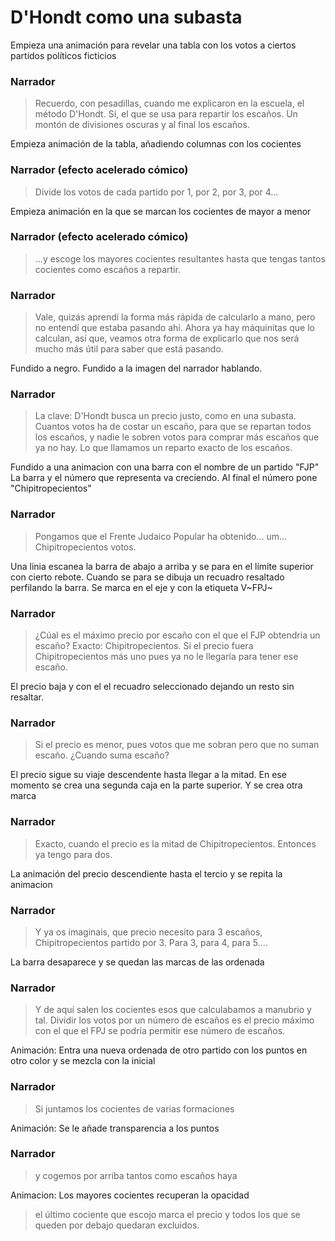 # D'Hondt como una subasta

Empieza una animación para revelar una
tabla con los votos a ciertos
partidos políticos ficticios

### Narrador

> Recuerdo, con pesadillas, cuando me explicaron en la escuela,
> el método D'Hondt.
> Sí, el que se usa para repartir los escaños.
> Un montón de divisiones oscuras y al final los escaños.

Empieza animación de la tabla, añadiendo columnas con los cocientes

### Narrador (efecto acelerado cómico)

> Divide los votos de cada partido por 1, por 2, por 3, por 4...

Empieza animación en la que se marcan los cocientes de mayor a menor

### Narrador (efecto acelerado cómico)
 
> ...y escoge los mayores cocientes resultantes
> hasta que tengas tantos cocientes como escaños a repartir.

### Narrador

> Vale, quizás aprendí la forma más rápida de calcularlo a mano,
> pero no entendí que estaba pasando ahí.
> Ahora ya hay máquinitas que lo calculan, así que,
> veamos otra forma de explicarlo
> que nos será mucho más útil para saber que está pasando.

Fundido a negro.
Fundido a la imagen del narrador hablando.

### Narrador

> La clave:
> D'Hondt busca un precio justo,
> como en una subasta.
> Cuantos votos ha de costar un escaño,
> para que se repartan todos los escaños,
> y nadie le sobren votos para comprar más escaños que ya no hay.
> Lo que llamamos un reparto exacto de los escaños.


Fundido a una animacion con una barra con el nombre de un partido "FJP"
La barra y el número que representa va creciendo.
Al final el número pone "Chipitropecientos"

### Narrador

> Pongamos que el Frente Judaico Popular ha obtenido... um...
> Chipitropecientos votos.


Una linia escanea la barra de abajo a arriba
y se para en el límite superior con cierto rebote.
Cuando se para se dibuja un recuadro resaltado perfilando la barra.
Se marca en el eje y con la etiqueta V~FPJ~

### Narrador

> ¿Cúal es el máximo precio por escaño con el que el FJP obtendria un escaño?
> Exacto: Chipitropecientos.
> Si el precio fuera Chipitropecientos más uno
> pues ya no le llegaría para tener ese escaño.

El precio baja y con el el recuadro seleccionado dejando un resto sin resaltar.

### Narrador

> Si el precio es menor,
> pues votos que me sobran pero que no suman escaño.
> ¿Cuando suma escaño?

El precio sigue su viaje descendente
hasta llegar a la mitad.
En ese momento se crea una segunda caja en la parte superior.
Y se crea otra marca 



### Narrador

> Exacto, cuando el precio es la mitad de Chipitropecientos.
> Entonces ya tengo para dos.

La animación del precio descendiente hasta el tercio
y se repita la animacion

### Narrador

> Y ya os imaginais, que precio necesito para 3 escaños,
> Chipitropecientos partido por 3.
> Para 3, para 4, para 5....


La barra desaparece y se quedan las marcas de las ordenada

### Narrador

> Y de aquí salen los cocientes esos que calculabamos a manubrio y tal.
> Dividir los votos por un número de escaños
> es el precio máximo con el que el FPJ
> se podría permitir ese número de escaños.

Animación: Entra una nueva ordenada de otro partido
con los puntos en otro color y se mezcla con la inicial

### Narrador

> Si juntamos los cocientes de varias formaciones

Animación: Se le añade transparencia a los puntos

### Narrador

> y cogemos por arriba tantos como escaños haya

Animacion: Los mayores cocientes recuperan la opacidad

> el último cociente que escojo marca el precio
> y todos los que se queden por debajo quedaran excluidos.






 

